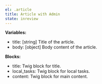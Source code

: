 ```yaml
---
el: .article
title: Article with Admin
state: inreview
---
```


__Variables:__
* title: [string] Title of the article.
* body: [object] Body content of the article.

__Blocks:__
* title: Twig block for title.
* local_tasks: Twig block for local tasks.
* content: Twig block for main content.

